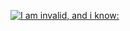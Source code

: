 [![I am invalid, and i know:](https://skillicons.dev/icons?i=aws,gcp,azure,react,vue,flutter&perline=3)](https://skillicons.dev)

